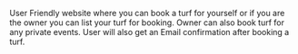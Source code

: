User Friendly website where you can book a turf for yourself or if you are the owner you can list your turf for booking.
Owner can also book turf for any private events.
User will also get an Email confirmation after booking a turf.
